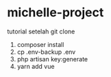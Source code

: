 # michelle-project

tutorial setelah git clone

1. composer install
2. cp .env-backup .env
3. php artisan key:generate
4. yarn add vue
